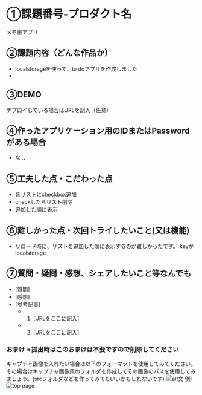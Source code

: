 # ①課題番号-プロダクト名

メモ帳アプリ

## ②課題内容（どんな作品か）

- localstorageを使って、to doアプリを作成しました
- 

## ③DEMO

デプロイしている場合はURLを記入（任意）

## ④作ったアプリケーション用のIDまたはPasswordがある場合

- なし

## ⑤工夫した点・こだわった点

- 各リストにcheckbox追加
- checkしたらリスト削除
- 追加した順に表示

## ⑥難しかった点・次回トライしたいこと(又は機能)

- リロード時に、リストを追加した順に表示するのが難しかったです。
keyがlocalstorage

## ⑦質問・疑問・感想、シェアしたいこと等なんでも

- [質問]
- [感想]
- [参考記事]
  - 1. [URLをここに記入]
  - 2. [URLをここに記入]

### おまけ ※提出時はこのおまけは不要ですので削除してください

キャプチャ画像を入れたい場合は以下のフォーマットを使用してみてください。その場合はキャプチャ画像用のフォルダを作成してその画像のパスを使用してみましょう。(srcフォルダなどを作ってみてもいいかもしれないです)
![alt文](画像URL)
例)
![top page](./src/capture1.png)
